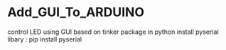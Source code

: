 # Add_GUI_To_ARDUINO
control LED using GUI based on tinker package in python 
install pyserial libary : pip install pyserial
